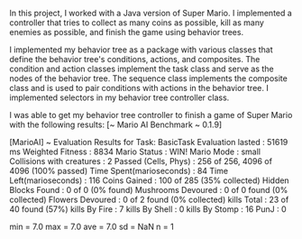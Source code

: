In this project, I worked with a Java version of Super Mario. I implemented a controller that tries to collect as many coins as possible, kill as many enemies as possible, and finish the game using behavior trees.

I implemented my behavior tree as a package with various classes that define the behavior tree's conditions, actions, and composites. The condition and action classes implement the task class and serve as the nodes of the behavior tree. The sequence class implements the composite class and is used to pair conditions with actions in the behavior tree. I implemented selectors in my behavior tree controller class.

I was able to get my behavior tree controller to finish a game of Super Mario with the following results:
[~ Mario AI Benchmark ~ 0.1.9]

[MarioAI] ~ Evaluation Results for Task: BasicTask
        Evaluation lasted : 51619 ms
         Weighted Fitness : 8834
             Mario Status : WIN!
               Mario Mode : small
Collisions with creatures : 2
     Passed (Cells, Phys) : 256 of 256, 4096 of 4096 (100% passed)
 Time Spent(marioseconds) : 84
  Time Left(marioseconds) : 116
             Coins Gained : 100 of 285 (35% collected)
      Hidden Blocks Found : 0 of 0 (0% found)
       Mushrooms Devoured : 0 of 0 found (0% collected)
         Flowers Devoured : 0 of 2 found (0% collected)
              kills Total : 23 of 40 found (57%)
            kills By Fire : 7
           kills By Shell : 0
           kills By Stomp : 16
    PunJ : 0

 min = 7.0
 max = 7.0
 ave = 7.0
 sd  = NaN
 n   = 1
